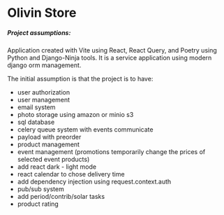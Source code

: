 # Olivin Store

##### Project assumptions:
Application created with Vite using React, React Query, and Poetry using Python and Django-Ninja tools.
It is a service application using modern django orm management.

The initial assumption is that the project is to have:
- user authorization
- user management
- email system
- photo storage using amazon or minio s3
- sql database
- celery queue system with events communicate
- payload with preorder
- product management
- event management (promotions temporarily change the prices of selected event products)
- add react dark - light mode
- react calendar to chose delivery time
- add dependency injection using request.context.auth
- pub/sub system
- add period/contrib/solar tasks
- product rating
